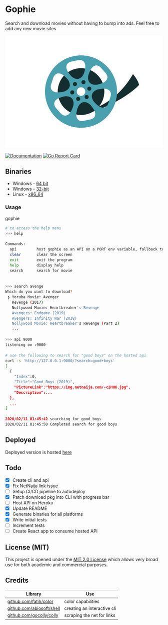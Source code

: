 # Gophie

Search and download movies without having to bump into ads. Feel free to add any new movie sites

![Demo](assets/reel.jpeg)

[![Documentation](https://img.shields.io/badge/godoc-reference-blue.svg?style=flat-square)](https://godoc.org/github.com/bisoncorps/gophie)
[![Go Report Card](https://goreportcard.com/badge/github.com/bisoncorps/gophie)](https://goreportcard.com/report/github.com/bisoncorps/gophie)

## Binaries

- Windows - [64 bit](bin/windows/64-bit/gophie)
- Windows - [32-bit](bin/windows/32-bit/gophie)
- Linux - [x86_64](bin/linux/x86-64/gophie)

### Usage

gophie

```bash
# to access the help menu
>>> help

Commands:
  api         host gophie as an API on a PORT env variable, fallback to set argument
  clear       clear the screen
  exit        exit the program
  help        display help
  search      search for movie


>>> search avenge 
Which do you want to download?
 ❯ Yoruba Movie: Avenger
   Revenge (2017)
   Nollywood Movie: Heartbreaker's Revenge
   Avengers: Endgame (2019)
   Avengers: Infinity War (2018)
   Nollywood Movie: Heartbreaker's Revenge (Part 2)
   ...

>>> api 9000
listening on :9000

# use the following to search for "good boys" on the hosted api
curl -s 'http://127.0.0.1:9000/?search=good+boys'
[
  {
    "Index":0,
    "Title":"Good Boys (2019)",
    "PictureLink":"https://img.netnaija.com/-c2HHK.jpg",
    "Description":...
  },
  ...
]

2020/02/11 01:45:42 searching for good boys
2020/02/11 01:45:50 Completed search for good boys
```


## Deployed

Deployed version is hosted [here](#)

## Todo 

- [x] Create cli and api
- [x] Fix NetNaija link issue
- [ ] Setup CI/CD pipeline to autodeploy
- [x] Patch download pkg into CLI with progress bar
- [ ] Host API on Heroku
- [x] Update README
- [x] Generate binaries for all platforms
- [x] Write initial tests
- [ ] Increment tests
- [ ] Create React app to consume hosted API

## License (MIT)

This project is opened under the [MIT 2.0 License](https://github.com/bisoncorps/gophie/blob/master/LICENSE) which allows very broad use for both academic and commercial purposes.


## Credits
Library | Use
------- | -----
[github.com/fatih/color](https://github.com/fatih/color) | color capabilities
[github.com/abiosoft/shell](https://github.com/abiosoft/shell) | creating an interactive cli
[github.com/gocolly/colly](https://github.com/gocolly/colly) | scraping the net for links
